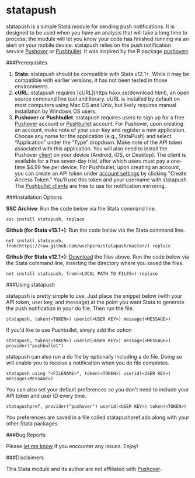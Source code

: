 # statapush
statapush is a simple Stata module for sending push notifications. It is designed to be used when you have an analysis that will take a long time to process; the module will let you know your code has finished running via an alert on your mobile device. statapush relies on the push notification service [Pushover](https://pushover.net) or [Pushbullet](https://www.pushbullet.com). It was inspired by the R package [pushoverr](https://github.com/briandconnelly/pushoverr). 

###Prerequisites

1. **Stata**: statapush should be compatible with Stata v12.1+. While it may be compatible with earlier versions, it has not been tested in those environments.
2. **cURL**:  statapush requires [cURL](https haxx.se/download.html), an open source command line tool and library. cURL is installed by default on most computers using Mac OS and Unix, but likely requires manual installation by Windows OS users.
3. **Pushover** or **Pushbullet**:  statapush requires users to sign up for a free [Pushover](https://pushover.net) account or [Pushbullet](https://www.pushbullet.com) account. For Pushover, upon creating an account, make note of your user key and register a new application. Choose any name for the application (e.g., StataPush) and select “Application” under the “Type” dropdown. Make note of the API token associated with this application. You will also need to install the Pushover [client](https://pushover.net/clients) on your device (Android, iOS, or Desktop). The client is available for a free seven-day trial, after which users must pay a one-time $4.99 fee per device. For Pushbullet, upon creating an account, you can create an API token under [account settings](https://www.pushbullet.com/#settings/account) by clicking "Create Access Token." You'll use this token and your username with statapush. The [Pushbullet clients](https://www.pushbullet.com/apps) are free to use for notification mirroring. 

###Installation Options

**SSC Archive**: Run the code below via the Stata command line.
	
	ssc install statapush, replace

**Github (for Stata v13.1+)**: Run the code below via the Stata command line.

	net install statapush, from(https://raw.github.com/wschpero/statapush/master/) replace

**Github (for Stata v12.1+)**: [Download](https://github.com/wschpero/statapush/archive/master.zip) the files above. Run the code below via the Stata command line, inserting the directory where you saved the files.

	net install statapush, from(<LOCAL PATH TO FILES>) replace

###Using statapush

statapush is pretty simple to use. Just place the snippet below (with your API token, user key, and message) at the point you want Stata to generate the push notification in your do file. Then run the file.

	statapush, token(<TOKEN>) userid(<USER KEY>) message(<MESSAGE>)

If you'd like to use Pushbullet, simply add the option

    statapush, token(<TOKEN>) userid(<USER KEY>) message(<MESSAGE>) provider("pushbullet")

statapush can also run a do file by optionally including a do file. Doing so will enable you to receive a notification when you do file completes.

    statapush using "<FILENAME>", token(<TOKEN>) userid(<USER KEY>) message(<MESSAGE>)

You can also set your default preferences so you don't need to include your API token and user ID every time.

    statapushpref, provider("pushover") userid(<USER KEY>) token(<TOKEN>)

You preferences are saved in a file called statapushpref.ado along with your other Stata packages.

###Bug Reports

Please [let me know](https://github.com/wschpero/statapush/issues) if you encounter any issues. Enjoy!

###Disclaimers

This Stata module and its author are not affiliated with [Pushover](https://pushover.net).
